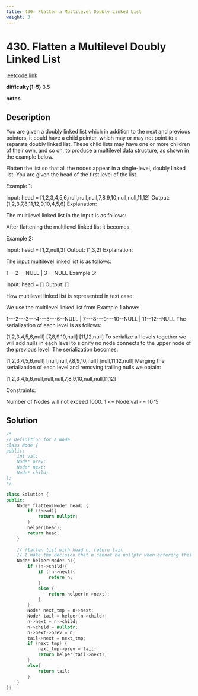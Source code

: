 ```yaml
---
title: 430. Flatten a Multilevel Doubly Linked List
weight: 3
---
```

# 430. Flatten a Multilevel Doubly Linked List
[leetcode link](https://leetcode.com/problems/flatten-a-multilevel-doubly-linked-list/)

**difficulty(1-5)** 
3.5

**notes**   


## Description
You are given a doubly linked list which in addition to the next and previous pointers, it could have a child pointer, which may or may not point to a separate doubly linked list. These child lists may have one or more children of their own, and so on, to produce a multilevel data structure, as shown in the example below.

Flatten the list so that all the nodes appear in a single-level, doubly linked list. You are given the head of the first level of the list.

 

Example 1:

Input: head = [1,2,3,4,5,6,null,null,null,7,8,9,10,null,null,11,12]
Output: [1,2,3,7,8,11,12,9,10,4,5,6]
Explanation:

The multilevel linked list in the input is as follows:



After flattening the multilevel linked list it becomes:


Example 2:

Input: head = [1,2,null,3]
Output: [1,3,2]
Explanation:

The input multilevel linked list is as follows:

  1---2---NULL
  |
  3---NULL
Example 3:

Input: head = []
Output: []
 

How multilevel linked list is represented in test case:

We use the multilevel linked list from Example 1 above:

 1---2---3---4---5---6--NULL
         |
         7---8---9---10--NULL
             |
             11--12--NULL
The serialization of each level is as follows:

[1,2,3,4,5,6,null]
[7,8,9,10,null]
[11,12,null]
To serialize all levels together we will add nulls in each level to signify no node connects to the upper node of the previous level. The serialization becomes:

[1,2,3,4,5,6,null]
[null,null,7,8,9,10,null]
[null,11,12,null]
Merging the serialization of each level and removing trailing nulls we obtain:

[1,2,3,4,5,6,null,null,null,7,8,9,10,null,null,11,12]
 

Constraints:

Number of Nodes will not exceed 1000.
1 <= Node.val <= 10^5

## Solution

```c++
/*
// Definition for a Node.
class Node {
public:
    int val;
    Node* prev;
    Node* next;
    Node* child;
};
*/

class Solution {
public:
    Node* flatten(Node* head) {
        if (!head){
            return nullptr;
        }
        helper(head);
        return head;
    }
    
    // flatten list with head n, return tail 
    // I make the decision that n cannot be nullptr when entering this function!
    Node* helper(Node* n){
        if (!n->child){
            if (!n->next){
                return n;
            }
            else {
                return helper(n->next);
            }
        }
        Node* next_tmp = n->next;
        Node* tail = helper(n->child);
        n->next = n->child;
        n->child = nullptr;
        n->next->prev = n;
        tail->next = next_tmp;
        if (next_tmp) {
            next_tmp->prev = tail;
            return helper(tail->next);
        }
        else{
            return tail;
        }        
    }
};
```
